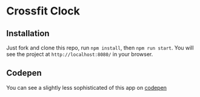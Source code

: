 # Crossfit Clock


## Installation

Just fork and clone this repo, run `npm install`, then `npm run start`. You will see the project at `http://localhost:8080/` in your browser.

## Codepen

You can see a slightly less sophisticated of this app on [codepen](http://codepen.io/qualitydixon/pen/wMNqXq)
